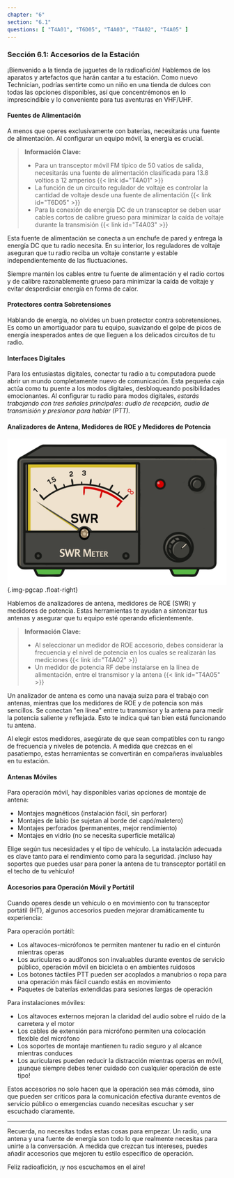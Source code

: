 ```yaml
---
chapter: "6"
section: "6.1"
questions: [ "T4A01", "T6D05", "T4A03", "T4A02", "T4A05" ]
---
```


### Sección 6.1: Accesorios de la Estación

¡Bienvenido a la tienda de juguetes de la radioafición! Hablemos de los aparatos y artefactos que harán cantar a tu estación. Como nuevo Technician, podrías sentirte como un niño en una tienda de dulces con todas las opciones disponibles, así que concentrémonos en lo imprescindible y lo conveniente para tus aventuras en VHF/UHF.

#### Fuentes de Alimentación

A menos que operes exclusivamente con baterías, necesitarás una fuente de alimentación. Al configurar un equipo móvil, la energía es crucial.

> **Información Clave:**
> - Para un transceptor móvil FM típico de 50 vatios de salida, necesitarás una fuente de alimentación clasificada para 13.8 voltios a 12 amperios {{< link id="T4A01" >}}
> - La función de un circuito regulador de voltaje es controlar la cantidad de voltaje desde una fuente de alimentación {{< link id="T6D05" >}}
> - Para la conexión de energía DC de un transceptor se deben usar cables cortos de calibre grueso para minimizar la caída de voltaje durante la transmisión {{< link id="T4A03" >}}

Esta fuente de alimentación se conecta a un enchufe de pared y entrega la energía DC que tu radio necesita. En su interior, los reguladores de voltaje aseguran que tu radio reciba un voltaje constante y estable independientemente de las fluctuaciones.

Siempre mantén los cables entre tu fuente de alimentación y el radio cortos y de calibre razonablemente grueso para minimizar la caída de voltaje y evitar desperdiciar energía en forma de calor.

#### Protectores contra Sobretensiones

Hablando de energía, no olvides un buen protector contra sobretensiones. Es como un amortiguador para tu equipo, suavizando el golpe de picos de energía inesperados antes de que lleguen a los delicados circuitos de tu radio.

#### Interfaces Digitales

Para los entusiastas digitales, conectar tu radio a tu computadora puede abrir un mundo completamente nuevo de comunicación. Esta pequeña caja actúa como tu puente a los modos digitales, desbloqueando posibilidades emocionantes. Al configurar tu radio para modos digitales, *estarás trabajando con tres señales principales: audio de recepción, audio de transmisión y presionar para hablar (PTT).*

#### Analizadores de Antena, Medidores de ROE y Medidores de Potencia

![Ilustración de un medidor de ROE](../../../images/illus/swrmeter.svg)
{.img-pgcap .float-right}

Hablemos de analizadores de antena, medidores de ROE (SWR) y medidores de potencia. Estas herramientas te ayudan a sintonizar tus antenas y asegurar que tu equipo esté operando eficientemente.

> **Información Clave:**
> - Al seleccionar un medidor de ROE accesorio, debes considerar la frecuencia y el nivel de potencia en los cuales se realizarán las mediciones {{< link id="T4A02" >}}
> - Un medidor de potencia RF debe instalarse en la línea de alimentación, entre el transmisor y la antena {{< link id="T4A05" >}}

Un analizador de antena es como una navaja suiza para el trabajo con antenas, mientras que los medidores de ROE y de potencia son más sencillos. Se conectan "en línea" entre tu transmisor y la antena para medir la potencia saliente y reflejada. Esto te indica qué tan bien está funcionando tu antena.

Al elegir estos medidores, asegúrate de que sean compatibles con tu rango de frecuencia y niveles de potencia. A medida que crezcas en el pasatiempo, estas herramientas se convertirán en compañeras invaluables en tu estación.

#### Antenas Móviles

Para operación móvil, hay disponibles varias opciones de montaje de antena:
- Montajes magnéticos (instalación fácil, sin perforar)
- Montajes de labio (se sujetan al borde del capó/maletero)
- Montajes perforados (permanentes, mejor rendimiento)
- Montajes en vidrio (no se necesita superficie metálica)

Elige según tus necesidades y el tipo de vehículo. La instalación adecuada es clave tanto para el rendimiento como para la seguridad. ¡Incluso hay soportes que puedes usar para poner la antena de tu transceptor portátil en el techo de tu vehículo!

#### Accesorios para Operación Móvil y Portátil

Cuando operes desde un vehículo o en movimiento con tu transceptor portátil (HT), algunos accesorios pueden mejorar dramáticamente tu experiencia:

Para operación portátil:
- Los altavoces-micrófonos te permiten mantener tu radio en el cinturón mientras operas
- Los auriculares o audífonos son invaluables durante eventos de servicio público, operación móvil en bicicleta o en ambientes ruidosos
- Los botones táctiles PTT pueden ser acoplados a manubrios o ropa para una operación más fácil cuando estás en movimiento
- Paquetes de baterías extendidas para sesiones largas de operación

Para instalaciones móviles:
- Los altavoces externos mejoran la claridad del audio sobre el ruido de la carretera y el motor
- Los cables de extensión para micrófono permiten una colocación flexible del micrófono
- Los soportes de montaje mantienen tu radio seguro y al alcance mientras conduces
- Los auriculares pueden reducir la distracción mientras operas en móvil, ¡aunque siempre debes tener cuidado con cualquier operación de este tipo!

Estos accesorios no solo hacen que la operación sea más cómoda, sino que pueden ser críticos para la comunicación efectiva durante eventos de servicio público o emergencias cuando necesitas escuchar y ser escuchado claramente.

---

Recuerda, no necesitas todas estas cosas para empezar. Un radio, una antena y una fuente de energía son todo lo que realmente necesitas para unirte a la conversación. A medida que crezcan tus intereses, puedes añadir accesorios que mejoren tu estilo específico de operación.

Feliz radioafición, ¡y nos escuchamos en el aire!